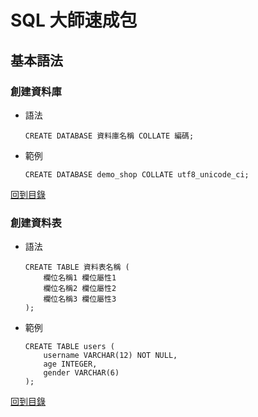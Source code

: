 # SQL 大師速成包



## 基本語法

### 創建資料庫

* 語法

    ```mysql
    CREATE DATABASE 資料庫名稱 COLLATE 編碼;
    ```

* 範例

    ```mysql
    CREATE DATABASE demo_shop COLLATE utf8_unicode_ci;
    ```

[回到目錄](#sql-大師速成包)

### 創建資料表

* 語法

    ```mysql
    CREATE TABLE 資料表名稱 (
        欄位名稱1 欄位屬性1
        欄位名稱2 欄位屬性2
        欄位名稱3 欄位屬性3
    );
    ```

* 範例

    ```mysql
    CREATE TABLE users (
        username VARCHAR(12) NOT NULL,
        age INTEGER,
        gender VARCHAR(6)
    );
    ```

[回到目錄](#sql-大師速成包)
